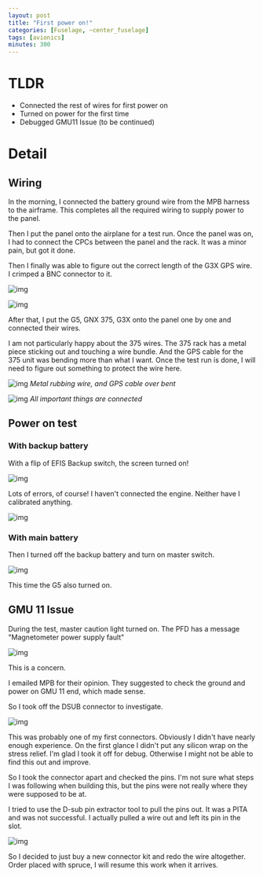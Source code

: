 ```yaml
---
layout: post
title: "First power on!"
categories: [Fuselage, ~center_fuselage]
tags: [avionics]
minutes: 300
---
```


# TLDR

- Connected the rest of wires for first power on
- Turned on power for the first time
- Debugged GMU11 Issue (to be continued)

# Detail

## Wiring

In the morning, I connected the battery ground wire from the MPB harness to the airframe. This completes all the required wiring to supply power to the panel.

Then I put the panel onto the airplane for a test run. Once the panel was on, I had to connect the CPCs between the panel and the rack. It was a minor pain, but got it done.

Then I finally was able to figure out the correct length of the G3X GPS wire. I crimped a BNC connector to it.

![img](https://lh3.googleusercontent.com/pw/AP1GczPnDau2A7AJR32_bX2sSs7IUCU2e1Dg4rdKvoSb4kxUJ1ZW-7WYmicQCkl3Wfm7F5oUaH979AMFemtzhUgDVr-nDsq_KyH9FV7LWPIGg5yb5vb1HMSUta0e1B8Pm4rqoBKIIr7G-d2_ce--MBAgGCzvXQ=w4080-h3072-s-no-gm?authuser=0)

![img](https://lh3.googleusercontent.com/pw/AP1GczNugSFs5p6rQyahrBzi1ctJ92WGbaOw9fTKLLrqLYCNiwBFdp9c2hZPHv6jp5XGZYukkpzgtlk5YgEX-o2iLEejFBMJl17-FoDUgHU099I-TfUAwAL7Y50Q0WR0chU7T3SV-U63e1-YfJM6UMFn-git5g=w4080-h3072-s-no-gm?authuser=0)


After that, I put the G5, GNX 375, G3X onto the panel one by one and connected their wires.

I am not particularly happy about the 375 wires. The 375 rack has a metal piece sticking out and touching a wire bundle. And the GPS cable for the 375 unit was bending more than what I want. Once the test run is done, I will need to figure out something to protect the wire here.

![img](https://lh3.googleusercontent.com/pw/AP1GczMZGWSY_ZPCZqtEVDyxBP7RWafmnDYFLOKOve4Jl03Px21zMXn8Iavz_AV23rg-Esuxjc8G-pZWMU40ja0K8sjN109GUnvzPYi9UOFt7aaTLh7jjiqr5dTPDB1RHoYDUHU65JXbJlyLtcKH6gC80ZfHjQ=w2328-h3092-s-no-gm?authuser=0)
_Metal rubbing wire, and GPS cable over bent_

![img](https://lh3.googleusercontent.com/pw/AP1GczMClLyIlxDpC-yX0-zBY2hvBMxR1FoHn87I-W4Ov6gh1LsAvXd5PHtxD8FQ4m14PDH-2ycCwddUjgfFiE2TQLhjnj5sS_GgfyRFpLUFXuRbMT1NubxCYoANL1SmlGKL-Ox2HFvsNB1M9rvqoO7eWVvROw=w4080-h3072-s-no-gm?authuser=0)
_All important things are connected_

## Power on test

### With backup battery

With a flip of EFIS Backup switch, the screen turned on!

![img](https://lh3.googleusercontent.com/pw/AP1GczNXZYw5Hjp6XZ0648XDtsOLmmGwBTIJLI_LRHq8zLMMzNfjlPBfGADlX1Xr93bu-Tuo6WsFMcMt4b-Wt29X5bSPCBPVYemSDwm1fkyblsflM0v2Qn4EoqrAKITtfLcM78U-rQna0G8-RKUwGw1t48DM2A=w4080-h3072-s-no-gm?authuser=0)

Lots of errors, of course! I haven't connected the engine. Neither have I calibrated anything.

![img](https://lh3.googleusercontent.com/pw/AP1GczPGrsmlBkcV095Y0V1kP5Sbc8nUgWMlBe1RFUu_EMTGYAo0nQlyY4CTfFq9YOJQ-zdlFObXp17ZKGcH1kOtPXXunFEthhDcKfPzxOFolvW37wvGb_TxbUYQc34gTtnnd-Ro2BaSwjH5LUOm6Y-kb089rA=w4080-h3072-s-no-gm?authuser=0)

### With main battery

Then I turned off the backup battery and turn on master switch.

![img](https://lh3.googleusercontent.com/pw/AP1GczOAjeMgYmZ7ThgUkIF5MSa655xpJz6DUAt_n6gJnuC8vGcCd5YK0KybzWqqvz0Tn4Klsgyf3aMod58zpqPlmEY_qupZNcLSHvJVHmTy7ImkKGqvlZLqG6lycWDpIp7xHgh9p8OH6EiitxoRQCwDzXYK-A=w4080-h3072-s-no-gm?authuser=0)

This time the G5 also turned on.

## GMU 11 Issue

During the test, master caution light turned on. The PFD has a message "Magnetometer power supply fault"

![img](https://lh3.googleusercontent.com/pw/AP1GczPMdH-WSYpF3xRlPlFhD_zaUAswGMjZV0ibtKauvHJfv6NNGYaD9p0Vd4CiWen1nTLSVOsyhFDpzchf23uPV47qkqv25Yyn80x7OYcrJ4atl4a6DLqJX6plD4JbVJCDu_GwWNXbsUtwMT5dJsIWYFa7lQ=w4080-h3072-s-no-gm?authuser=0)

This is a concern. 

I emailed MPB for their opinion. They suggested to check the ground and power on GMU 11 end, which made sense.

So I took off the DSUB connector to investigate.

![img](https://lh3.googleusercontent.com/pw/AP1GczOaEM93rZzwVsXs5ZK0XiVeHF9Pe20lct-fJe1NLGjzPvcuMTMM4Lw_pLnREKoc8DLuARRwk378RCxWj1TS9PiPGSNqc9okHd_F2T7pvNe59uHAJNkf8qu9U6NDvi-l_bhq7SYshSojeZGSurZuA5TWcQ=w2328-h3092-s-no-gm?authuser=0)

This was probably one of my first connectors. Obviously I didn't have nearly enough experience. On the first glance I didn't put any silicon wrap on the stress relief. I'm glad I took it off for debug. Otherwise I might not be able to find this out and improve. 

So I took the connector apart and checked the pins. I'm not sure what steps I was following when building this, but the pins were not really where they were supposed to be at. 

I tried to use the D-sub pin extractor tool to pull the pins out. It was a PITA and was not successful. I actually pulled a wire out and left its pin in the slot.

![img](https://lh3.googleusercontent.com/pw/AP1GczNP3zaseTqmo2xQn6-ATqW9eJ2lYshCpzkK-PivABRdn36i3qlw90XHVWUblKJLlVt8yUijhQdUzCgblY5eMlN-ip-PwCJdL2W_jHTjk3jpcaN8eh5fFZazQvFpmtsXPs_hYoy_Hbg8UPnRwURnqdAKNA=w2328-h3092-s-no-gm?authuser=0)

So I decided to just buy a new connector kit and redo the wire altogether. Order placed with spruce, I will resume this work when it arrives.